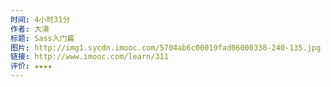 ```yaml
---
时间: 4小时31分
作者: 大漠
标题: Sass入门篇
图片: http://img1.sycdn.imooc.com/5704ab6c00019fad06000338-240-135.jpg
链接: http://www.imooc.com/learn/311
评价: ★★★★
---
```

